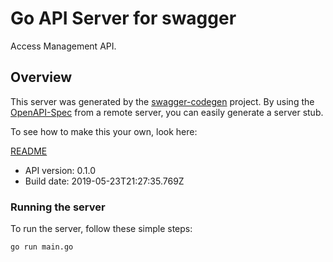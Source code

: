 # Go API Server for swagger

Access Management API.

## Overview

This server was generated by the [swagger-codegen](https://github.com/swagger-api/swagger-codegen) project.
By using the [OpenAPI-Spec](https://github.com/OAI/OpenAPI-Specification) from a remote server, you can easily generate a server stub.

To see how to make this your own, look here:

[README](https://github.com/swagger-api/swagger-codegen/blob/master/README.md)

- API version: 0.1.0
- Build date: 2019-05-23T21:27:35.769Z

### Running the server

To run the server, follow these simple steps:

```bash
go run main.go
```
